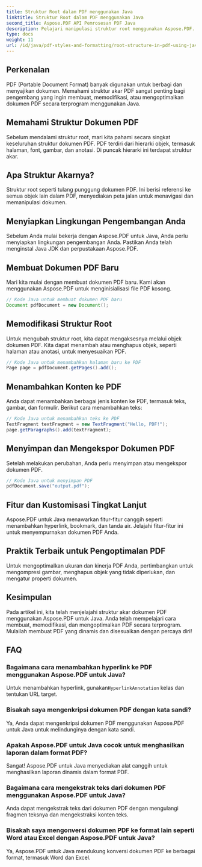 ```yaml
---
title: Struktur Root dalam PDF menggunakan Java
linktitle: Struktur Root dalam PDF menggunakan Java
second_title: Aspose.PDF API Pemrosesan PDF Java
description: Pelajari manipulasi struktur root menggunakan Aspose.PDF. Membuat, memodifikasi, dan menyempurnakan PDF.
type: docs
weight: 11
url: /id/java/pdf-styles-and-formatting/root-structure-in-pdf-using-java/
---
```


## Perkenalan

PDF (Portable Document Format) banyak digunakan untuk berbagi dan menyajikan dokumen. Memahami struktur akar PDF sangat penting bagi pengembang yang ingin membuat, memodifikasi, atau mengoptimalkan dokumen PDF secara terprogram menggunakan Java.

## Memahami Struktur Dokumen PDF

Sebelum mendalami struktur root, mari kita pahami secara singkat keseluruhan struktur dokumen PDF. PDF terdiri dari hierarki objek, termasuk halaman, font, gambar, dan anotasi. Di puncak hierarki ini terdapat struktur akar.

## Apa Struktur Akarnya?

Struktur root seperti tulang punggung dokumen PDF. Ini berisi referensi ke semua objek lain dalam PDF, menyediakan peta jalan untuk menavigasi dan memanipulasi dokumen. 

## Menyiapkan Lingkungan Pengembangan Anda

Sebelum Anda mulai bekerja dengan Aspose.PDF untuk Java, Anda perlu menyiapkan lingkungan pengembangan Anda. Pastikan Anda telah menginstal Java JDK dan perpustakaan Aspose.PDF.

## Membuat Dokumen PDF Baru

Mari kita mulai dengan membuat dokumen PDF baru. Kami akan menggunakan Aspose.PDF untuk menginisialisasi file PDF kosong.

```java
// Kode Java untuk membuat dokumen PDF baru
Document pdfDocument = new Document();
```

## Memodifikasi Struktur Root

Untuk mengubah struktur root, kita dapat mengaksesnya melalui objek dokumen PDF. Kita dapat menambah atau menghapus objek, seperti halaman atau anotasi, untuk menyesuaikan PDF.

```java
// Kode Java untuk menambahkan halaman baru ke PDF
Page page = pdfDocument.getPages().add();
```

## Menambahkan Konten ke PDF

Anda dapat menambahkan berbagai jenis konten ke PDF, termasuk teks, gambar, dan formulir. Berikut cara menambahkan teks:

```java
// Kode Java untuk menambahkan teks ke PDF
TextFragment textFragment = new TextFragment("Hello, PDF!");
page.getParagraphs().add(textFragment);
```

## Menyimpan dan Mengekspor Dokumen PDF

Setelah melakukan perubahan, Anda perlu menyimpan atau mengekspor dokumen PDF.

```java
// Kode Java untuk menyimpan PDF
pdfDocument.save("output.pdf");
```

## Fitur dan Kustomisasi Tingkat Lanjut

Aspose.PDF untuk Java menawarkan fitur-fitur canggih seperti menambahkan hyperlink, bookmark, dan tanda air. Jelajahi fitur-fitur ini untuk menyempurnakan dokumen PDF Anda.

## Praktik Terbaik untuk Pengoptimalan PDF

Untuk mengoptimalkan ukuran dan kinerja PDF Anda, pertimbangkan untuk mengompresi gambar, menghapus objek yang tidak diperlukan, dan mengatur properti dokumen.

## Kesimpulan

Pada artikel ini, kita telah menjelajahi struktur akar dokumen PDF menggunakan Aspose.PDF untuk Java. Anda telah mempelajari cara membuat, memodifikasi, dan mengoptimalkan PDF secara terprogram. Mulailah membuat PDF yang dinamis dan disesuaikan dengan percaya diri!

## FAQ

### Bagaimana cara menambahkan hyperlink ke PDF menggunakan Aspose.PDF untuk Java?

Untuk menambahkan hyperlink, gunakan`HyperlinkAnnotation` kelas dan tentukan URL target.

### Bisakah saya mengenkripsi dokumen PDF dengan kata sandi?

Ya, Anda dapat mengenkripsi dokumen PDF menggunakan Aspose.PDF untuk Java untuk melindunginya dengan kata sandi.

### Apakah Aspose.PDF untuk Java cocok untuk menghasilkan laporan dalam format PDF?

Sangat! Aspose.PDF untuk Java menyediakan alat canggih untuk menghasilkan laporan dinamis dalam format PDF.

### Bagaimana cara mengekstrak teks dari dokumen PDF menggunakan Aspose.PDF untuk Java?

Anda dapat mengekstrak teks dari dokumen PDF dengan mengulangi fragmen teksnya dan mengekstraksi konten teks.

### Bisakah saya mengonversi dokumen PDF ke format lain seperti Word atau Excel dengan Aspose.PDF untuk Java?

Ya, Aspose.PDF untuk Java mendukung konversi dokumen PDF ke berbagai format, termasuk Word dan Excel.